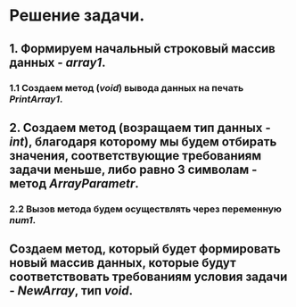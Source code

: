 # Решение задачи.
## 1. Формируем начальный строковый массив данных - _array1_.
### 1.1 Cоздаем метод (_void_) вывода данных на печать _PrintArray1_.
## 2. Создаем метод (возращаем тип данных - _int_), благодаря которому мы будем отбирать значения, соответствующие требованиям задачи меньше, либо равно 3 символам - метод _ArrayParametr_.
### 2.2 Вызов метода будем осуществлять через переменную _num1_.
## Cоздаем метод, который будет формировать новый массив данных, которые будут соответствовать требованиям условия задачи - _NewArray_, тип _void_.
